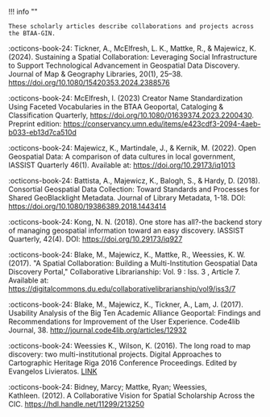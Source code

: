 !!! info ""

	These scholarly articles describe collaborations and projects across the BTAA-GIN.
	
:octicons-book-24: Tickner, A., McElfresh, L. K., Mattke, R., & Majewicz, K. (2024). Sustaining a Spatial Collaboration: Leveraging Social Infrastructure to Support Technological Advancement in Geospatial Data Discovery. Journal of Map & Geography Libraries, 20(1), 25–38. https://doi.org/10.1080/15420353.2024.2388576

:octicons-book-24: McElfresh, l. (2023) Creator Name Standardization Using Faceted Vocabularies in the BTAA Geoportal, Cataloging & Classification Quarterly, https://doi.org/10.1080/01639374.2023.2200430. Preprint edition: https://conservancy.umn.edu/items/e423cdf3-2094-4aeb-b033-eb13d7ca510d

:octicons-book-24: Majewicz, K., Martindale, J., & Kernik, M. (2022). Open Geospatial Data: A comparison of data cultures in local government, IASSIST Quarterly 46(1). Available at: https://doi.org/10.29173/iq1013

:octicons-book-24: Battista, A., Majewicz, K., Balogh, S., & Hardy, D. (2018). Consortial Geospatial Data Collection: Toward Standards and Processes for Shared GeoBlacklight Metadata. Journal of Library Metadata, 1-18. DOI: https://doi.org/10.1080/19386389.2018.1443414

:octicons-book-24: Kong, N. N. (2018). One store has all?-the backend story of managing geospatial information toward an easy discovery. IASSIST Quarterly, 42(4). DOI: https://doi.org/10.29173/iq927

:octicons-book-24: Blake, M., Majewicz, K., Mattke, R.,  Weessies, K. W. (2017). "A Spatial Collaboration: Building a Multi-Institution Geospatial Data Discovery Portal," Collaborative Librarianship: Vol. 9 : Iss. 3 , Article 7. Available at: https://digitalcommons.du.edu/collaborativelibrarianship/vol9/iss3/7

:octicons-book-24: Blake, M., Majewicz, K., Tickner, A., Lam, J. (2017). Usability Analysis of the Big Ten Academic Alliance Geoportal: Findings and Recommendations for Improvement of the User Experience. Code4lib Journal, 38. http://journal.code4lib.org/articles/12932

:octicons-book-24: Weessies K., Wilson, K. (2016). The long road to map discovery: two multi-institutional projects. Digital Approaches to Cartographic Heritage Riga 2016 Conference Proceedings. Edited by Evangelos Livieratos. [LINK](https://drive.google.com/file/d/0Bzey4db5I-ovMkNHNUxrM0xfS0E/view)

:octicons-book-24: Bidney, Marcy; Mattke, Ryan; Weessies, Kathleen. (2012). A Collaborative Vision for Spatial Scholarship Across the CIC. https://hdl.handle.net/11299/213250
